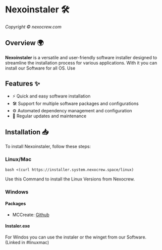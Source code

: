 # Nexoinstaler 🛠️

_Copyright © nexocrew.com_

## Overview 🌍

**Nexoinstaler** is a versatile and user-friendly software installer designed to streamline the installation process for various applications.
With it you can install our Software for all OS. Use 

## Features ✨

- ⚡ Quick and easy software installation
- 🛠️ Support for multiple software packages and configurations
- ⚙️ Automated dependency management and configuration
- 🔄 Regular updates and maintenance

## Installation 📥

To install Nexoinstaler, follow these steps:

### Linux/Mac

``bash <(curl https://installer.system.nexocrew.space/linux)``

Use this  Command to install the Linux Versions from Nexocrew.

### Windows

#### Packages

- MCCreate: [Github](https://github.com/nexocrew-HQ/mccreate/)

#### Instaler.exe

For Windos you can use the instaler or the winget from our Software. (Linked in #linuxmac)
